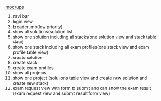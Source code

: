 [mockups](https://moqups.com/aisensiy/jFZxzTah/p:a0141c679)

1. navi bar
2. login view
3. breadcrumb(low priority)
4. show all solutions(solution list)
5. show one solution including all stacks(one solution view and stack table view)
6. show one stack including all exam profiles(one stack view and exam profile table view)
7. create solution
8. create stack
9. create exam profiles
10. show all projects
11. show one project (solutions table view and create new solution and create new stack)
12. exam request view with form to submit and can show the exam result (exam request view and submit result form view)
